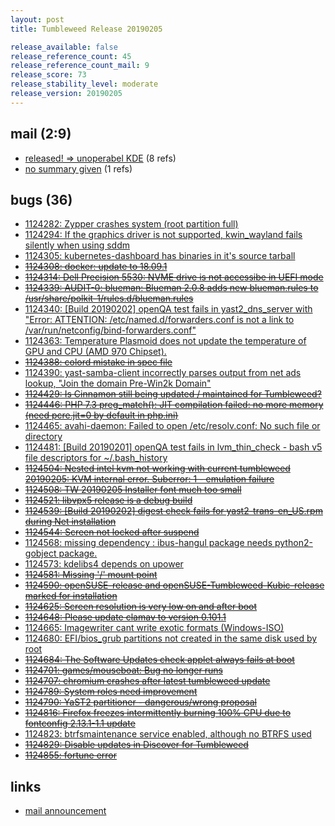 ```yaml
---
layout: post
title: Tumbleweed Release 20190205

release_available: false
release_reference_count: 45
release_reference_count_mail: 9
release_score: 73
release_stability_level: moderate
release_version: 20190205
---
```


## mail (2:9)

- [released! => unoperabel KDE](https://lists.opensuse.org/opensuse-factory/2019-02/msg00289.html) (8 refs)
- [no summary given](https://lists.opensuse.org/opensuse-factory/2019-02/msg00197.html) (1 refs)

## bugs (36)

<!--more-->

- [1124282: Zypper crashes system (root partition full)](https://bugzilla.opensuse.org/show_bug.cgi?id=1124282)
- [1124294: If the graphics driver is not supported, kwin_wayland fails silently when using sddm](https://bugzilla.opensuse.org/show_bug.cgi?id=1124294)
- [1124305: kubernetes-dashboard has binaries in it's source tarball](https://bugzilla.opensuse.org/show_bug.cgi?id=1124305)
- ~~[1124308: docker: update to 18.09.1](https://bugzilla.opensuse.org/show_bug.cgi?id=1124308)~~
- ~~[1124314: Dell Precision 5530: NVME drive is not accessibe in UEFI mode](https://bugzilla.opensuse.org/show_bug.cgi?id=1124314)~~
- ~~[1124339: AUDIT-0: blueman: Blueman 2.0.8 adds new blueman.rules to /usr/share/polkit-1/rules.d/blueman.rules](https://bugzilla.opensuse.org/show_bug.cgi?id=1124339)~~
- [1124340: \[Build 20190202\] openQA test fails in yast2_dns_server with "Error: ATTENTION: /etc/named.d/forwarders.conf is not a link to /var/run/netconfig/bind-forwarders.conf"](https://bugzilla.opensuse.org/show_bug.cgi?id=1124340)
- [1124363: Temperature Plasmoid does not update the temperature of GPU and CPU (AMD 970 Chipset).](https://bugzilla.opensuse.org/show_bug.cgi?id=1124363)
- ~~[1124388: colord mistake in spec file](https://bugzilla.opensuse.org/show_bug.cgi?id=1124388)~~
- [1124390: yast-samba-client incorrectly parses output from net ads lookup, "Join the domain Pre-Win2k Domain"](https://bugzilla.opensuse.org/show_bug.cgi?id=1124390)
- ~~[1124429: Is Cinnamon still being updated / maintained for Tumbleweed?](https://bugzilla.opensuse.org/show_bug.cgi?id=1124429)~~
- ~~[1124446: PHP 7.3 preg_match(): JIT compilation failed: no more memory (need pcre.jit=0 by default in php.ini)](https://bugzilla.opensuse.org/show_bug.cgi?id=1124446)~~
- [1124465: avahi-daemon: Failed to open /etc/resolv.conf: No such file or directory](https://bugzilla.opensuse.org/show_bug.cgi?id=1124465)
- [1124481: \[Build 20190201\] openQA test fails in lvm_thin_check - bash v5 file descriptors for ~/.bash_history](https://bugzilla.opensuse.org/show_bug.cgi?id=1124481)
- ~~[1124504: Nested intel kvm not working with current tumbleweed 20190205: KVM internal error. Suberror: 1 - emulation failure](https://bugzilla.opensuse.org/show_bug.cgi?id=1124504)~~
- ~~[1124508: TW 20190205  Installer font much too small](https://bugzilla.opensuse.org/show_bug.cgi?id=1124508)~~
- ~~[1124521: libvpx5 release is a debug build](https://bugzilla.opensuse.org/show_bug.cgi?id=1124521)~~
- ~~[1124539: \[Build 20190202\] digest check fails for yast2-trans-en_US.rpm during Net installation](https://bugzilla.opensuse.org/show_bug.cgi?id=1124539)~~
- ~~[1124544: Screen not locked after suspend](https://bugzilla.opensuse.org/show_bug.cgi?id=1124544)~~
- [1124568: missing dependency : ibus-hangul package needs python2-gobject package.](https://bugzilla.opensuse.org/show_bug.cgi?id=1124568)
- [1124573: kdelibs4 depends on upower](https://bugzilla.opensuse.org/show_bug.cgi?id=1124573)
- ~~[1124581: Missing '/' mount point](https://bugzilla.opensuse.org/show_bug.cgi?id=1124581)~~
- ~~[1124590: openSUSE-release and openSUSE-Tumbleweed-Kubic-release marked for installation](https://bugzilla.opensuse.org/show_bug.cgi?id=1124590)~~
- ~~[1124625: Screen resolution is very low on and after boot](https://bugzilla.opensuse.org/show_bug.cgi?id=1124625)~~
- ~~[1124648: Please update clamav to version 0.101.1](https://bugzilla.opensuse.org/show_bug.cgi?id=1124648)~~
- [1124665: Imagewriter cant write exotic formats (Windows-ISO)](https://bugzilla.opensuse.org/show_bug.cgi?id=1124665)
- [1124680: EFI/bios_grub partitions not created in the same disk used by root](https://bugzilla.opensuse.org/show_bug.cgi?id=1124680)
- ~~[1124684: The Software Updates check applet always fails at boot](https://bugzilla.opensuse.org/show_bug.cgi?id=1124684)~~
- ~~[1124701: games/mouseboat: Bug no longer runs](https://bugzilla.opensuse.org/show_bug.cgi?id=1124701)~~
- ~~[1124707: chromium crashes after latest tumbleweed update](https://bugzilla.opensuse.org/show_bug.cgi?id=1124707)~~
- ~~[1124789: System roles need improvement](https://bugzilla.opensuse.org/show_bug.cgi?id=1124789)~~
- ~~[1124790: YaST2 partitioner - dangerous/wrong proposal](https://bugzilla.opensuse.org/show_bug.cgi?id=1124790)~~
- ~~[1124816: Firefox freezes intermittently burning 100% CPU due to fontconfig 2.13.1-1.1 update](https://bugzilla.opensuse.org/show_bug.cgi?id=1124816)~~
- [1124823: btrfsmaintenance service enabled, although no BTRFS used](https://bugzilla.opensuse.org/show_bug.cgi?id=1124823)
- ~~[1124829: Disable updates in Discover for Tumbleweed](https://bugzilla.opensuse.org/show_bug.cgi?id=1124829)~~
- ~~[1124855: fortune error](https://bugzilla.opensuse.org/show_bug.cgi?id=1124855)~~



## links

- [mail announcement](https://lists.opensuse.org/opensuse-factory/2019-02/msg00178.html)
